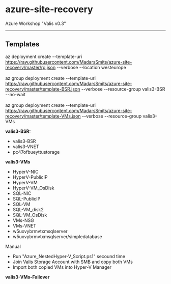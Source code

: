 # azure-site-recovery
Azure Workshop "Valis v0.3"

---------------
Templates
---------------
az deployment create --template-uri https://raw.githubusercontent.com/MadarsSmits/azure-site-recovery/master/rg.json --verbose --location westeurope<br/><br/>
az group deployment create --template-uri https://raw.githubusercontent.com/MadarsSmits/azure-site-recovery/master/template-BSR.json --verbose --resource-group valis3-BSR --no-wait<br/><br/>
az group deployment create --template-uri https://raw.githubusercontent.com/MadarsSmits/azure-site-recovery/master/template-VMs.json --verbose --resource-group valis3-VMs

__valis3-BSR:__
- valis3-BSR
- valis3-VNET
- pc47ofbueyttustorage

__valis3-VMs__
- HyperV-NIC
- HyperV-PublicIP
- HyperV-VM
- HyperV-VM_OsDisk
- SQL-NIC
- SQL-PublicIP
- SQL-VM
- SQL-VM_disk2
- SQL-VM_OsDisk
- VMs-NSG
- VMs-VNET
- w5uxvybrmvtxmsqlserver
- w5uxvybrmvtxmsqlserver/simpledatabase

Manual
- Run "Azure_NestedHyper-V_Script.ps1" secound time
- Join Valis Storage Account with SMB and copy both VMs
- Import both copied VMs into Hyper-V Manager

__valis3-VMs-Failover__


